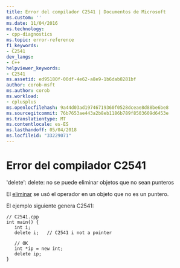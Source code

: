 ```yaml
---
title: Error del compilador C2541 | Documentos de Microsoft
ms.custom: ''
ms.date: 11/04/2016
ms.technology:
- cpp-diagnostics
ms.topic: error-reference
f1_keywords:
- C2541
dev_langs:
- C++
helpviewer_keywords:
- C2541
ms.assetid: ed95180f-00df-4e62-a8e9-1b6dab8281bf
author: corob-msft
ms.author: corob
ms.workload:
- cplusplus
ms.openlocfilehash: 9a44d03ad19746719360f0528dceae8d88be6be8
ms.sourcegitcommit: 76b7653ae443a2b8eb1186b789f8503609d6453e
ms.translationtype: MT
ms.contentlocale: es-ES
ms.lasthandoff: 05/04/2018
ms.locfileid: "33229071"
---
```

# <a name="compiler-error-c2541"></a>Error del compilador C2541
'delete': delete: no se puede eliminar objetos que no sean punteros  
  
 El [eliminar](../../cpp/delete-operator-cpp.md) se usó el operador en un objeto que no es un puntero.  
  
 El ejemplo siguiente genera C2541:  
  
```  
// C2541.cpp  
int main() {  
   int i;  
   delete i;   // C2541 i not a pointer  
  
   // OK  
   int *ip = new int;  
   delete ip;  
}  
```